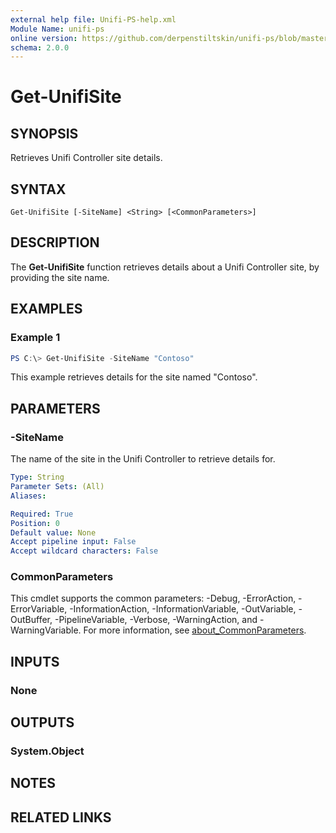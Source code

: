 ```yaml
---
external help file: Unifi-PS-help.xml
Module Name: unifi-ps
online version: https://github.com/derpenstiltskin/unifi-ps/blob/master/docs/Get-UnifiSite.md
schema: 2.0.0
---
```


# Get-UnifiSite

## SYNOPSIS
Retrieves Unifi Controller site details.

## SYNTAX

```
Get-UnifiSite [-SiteName] <String> [<CommonParameters>]
```

## DESCRIPTION
The **Get-UnifiSite** function retrieves details about a Unifi Controller site, by providing the site name.

## EXAMPLES

### Example 1
```powershell
PS C:\> Get-UnifiSite -SiteName "Contoso"
```

This example retrieves details for the site named "Contoso".

## PARAMETERS

### -SiteName
The name of the site in the Unifi Controller to retrieve details for.

```yaml
Type: String
Parameter Sets: (All)
Aliases:

Required: True
Position: 0
Default value: None
Accept pipeline input: False
Accept wildcard characters: False
```

### CommonParameters
This cmdlet supports the common parameters: -Debug, -ErrorAction, -ErrorVariable, -InformationAction, -InformationVariable, -OutVariable, -OutBuffer, -PipelineVariable, -Verbose, -WarningAction, and -WarningVariable. For more information, see [about_CommonParameters](http://go.microsoft.com/fwlink/?LinkID=113216).

## INPUTS

### None
## OUTPUTS

### System.Object
## NOTES

## RELATED LINKS
